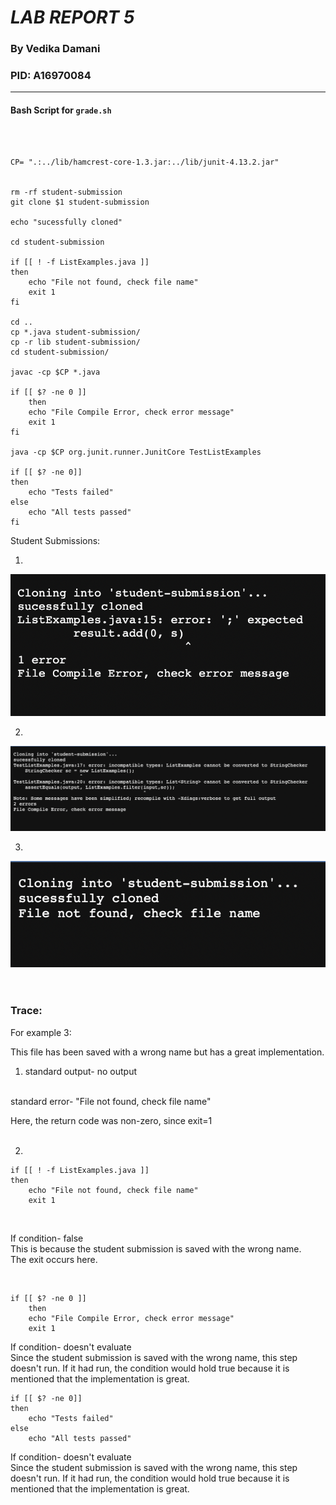 # _**LAB REPORT 5**_
### By Vedika Damani 
### PID: A16970084
---

#### Bash Script for ```grade.sh```
<br />

```

CP= ".:../lib/hamcrest-core-1.3.jar:../lib/junit-4.13.2.jar"


rm -rf student-submission
git clone $1 student-submission

echo "sucessfully cloned"

cd student-submission

if [[ ! -f ListExamples.java ]]
then
    echo "File not found, check file name"
    exit 1
fi

cd ..
cp *.java student-submission/
cp -r lib student-submission/
cd student-submission/

javac -cp $CP *.java

if [[ $? -ne 0 ]]
    then
    echo "File Compile Error, check error message"
    exit 1
fi

java -cp $CP org.junit.runner.JunitCore TestListExamples

if [[ $? -ne 0]]
then 
    echo "Tests failed"
else
    echo "All tests passed"
fi

```

Student Submissions:

1. <br />
![example 1](ex1.png)

2. <br />
![example 2](ex2.png)

3. <br />
![example 3](ex3.png)
<br />
<br />
<br />

### __Trace__:

For example 3:

This file has been saved with a wrong name but has a great implementation.
<br />
1) standard output- no 
output 
<br />
standard error- "File not found, check file name"

Here, the return code was non-zero, since exit=1
<br />
<br />

2) 

```
if [[ ! -f ListExamples.java ]]
then
    echo "File not found, check file name"
    exit 1
```
<br />


If condition- false <br />
This is because the student submission is saved with the wrong name.<br />
The exit occurs here.

<br />

```
if [[ $? -ne 0 ]]
    then
    echo "File Compile Error, check error message"
    exit 1
```

If condition- doesn't evaluate <br />
Since the student submission is saved with the wrong name, this step doesn't run. If it had run, the condition would hold true because it is mentioned that the implementation is great.

```
if [[ $? -ne 0]]
then 
    echo "Tests failed"
else
    echo "All tests passed"
```
If condition- doesn't evaluate <br />
Since the student submission is saved with the wrong name, this step doesn't run. If it had run, the condition would hold true because it is mentioned that the implementation is great.
